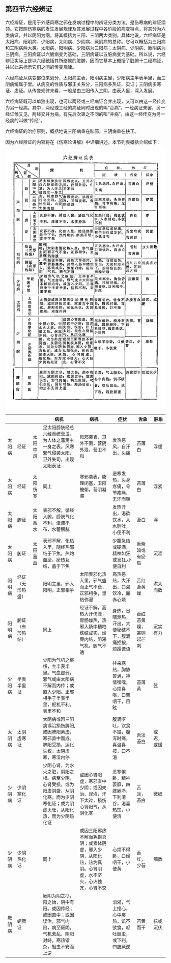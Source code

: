 ##  第四节六经辨证

六经辨证，是用于外感风寒之邪在发病过程中的辨证分类方法。是伤寒病的辨证纲领。它按照伤寒病的发生发展规律及其发展过程中各阶段的病变特点，将其分为六类病证，并以阴阳为纲，将其概括为三阳、三阴两大类别。具体地说，六经病证是太阳病、阳明病、少阳病，太阴病、少阴病、厥阴病的总称。它可以概括为三阳病和三阴病两大类。太阳病、阳明病、少阳病为三阳病；太阴病、少阴病、厥阴病为三阴病。三阳病证以六腑病变为基础，三阴病证以五脏病变为基础。所以说，六经辨证实际上是以六经统括其所络属的脏腑，因而它基本上概括了脏腑十二经病证，并以此来标示它们之间的传变规律。

六经病证从病变部位来划分，太阳病主表，阳明病主里，少阳病主半表半里，而三阴病统属于里。从病变的性质与邪正关系分，三阳病多热证、实证；三阴病多寒证、虚证。从传变规律来看，一般是由三阳传入三阴，由表入里，深入发展。

六经病证既可以单独出现，也可以两经或三经病证合并出现，又可以由这一经传变为另一经病。其中，两经或三经的病证同时出现的叫“合病”。一经病证未罢，另一经证候又见，两经交并为病，有先后次第之不同的叫“并病”。由这一经传变为另一经病的叫做“传经”。

六经病证的治疗原则，概括地说三阳病重在祛邪，三阴病重在扶正。

因为六经辨证的内容将在《伤寒论讲解》中详细讲述，本节列表概括介绍如下：

![](img/6表16六经辨证简表.jpg)

||||病机|病机|症状|舌象|脉象|
|------|----------------|--------|------------------------------------------------------------|------------------------------------------------------------|------------------------------------------------------------|----------------------|----------|
|太阳病|经证|太阳中风|足太阳膀胱经总六经而统营卫，为人体之藩篱主一身之表。风寒邪气侵袭太阳，卫外失司，出现太阳表证|风邪袭表，卫外不固，营阴外泄，营卫不和|发热恶风，自汗出，头痛|苔薄白|浮缓|
|太阳病|经证|太阳伤寒|同上|寒邪袭表，腠理闭塞，卫阳被郁，营阴凝滞|恶寒发热，头身疼痛，骨节疼痛，无汗而喘|苔薄白|浮紧|
|太阳病|腑证|太阳蓄水|表邪不解，循经入腑，膀胱气化不利，津液不布，水蓄膀胱||发热汗出，渴欲饮水，入水则吐，小便不利|苔白|浮|
|太阳病|腑证|太阳蓄血|表邪不解，化热入里，随经热邪结于下焦，热灼血瘀，瘀热互结，蓄于下焦||少腹急结或硬满，精神如狂或发狂,小便自利|舌紫暗或有瘀斑|沉涩|
|阳明病|经证（无形热盛）||阳明主里，邪入阳明，正邪相争|太阳表邪化热入里，邪气盛而正气不衰，正邪相争，里热弥漫|高热恶热，大汗出，口渴饮冷，面赤心烦|舌红苔黄燥|洪大而数|
|阳明病|腑证（有形热结）||同上|经证不解，高热大汗伤津，胃肠燥热，热邪入肠中糟粕炼结成实，燥屎内结，阻滞气机，腑气不通|身热，日晡潮热，汗出，大便秘结不下，腹满痛拒按，烦躁谵语|舌红苔黄燥，甚则起芒刺|沉实有力|
|少阳病|半表半里证||少阳为气机之枢纽，主半表半里。气血虚弱，邪气或由太阳病不解而内传；或直入少阳。正邪相争于半表半里，枢机不利，表里不和||往来寒热，胸胁苦满，神情嘿嘿，心烦喜呕，口苦咽干，目眩|苔薄黄|弦|
|太阴病|太阴虚寒证||太阴病或因三阳病误治损伤脾阳,或因脾阳素虚，寒邪直中而成。脾阳受损，运化失权，太阴虚寒，寒湿内停||腹满呕吐，饮食不振，腹泻时痛，喜温喜按，口不渴|舌淡苔白|或迟，或缓|
|少阴病|少阴寒化证||少阴心肾，为水火之脏，阴阳之根。病至少阴，心肾受损，或为阳虚阴盛，从阴化寒，而为少阴寒化证；或为阴虚火旺，从阳化热，而为少阴热化证|或因心肾阳虚，寒邪直中少阴；或因失治、误治，汗下太过，损伤心肾阳气，从阴化寒|恶寒倦卧，精神萎靡，四肢厥冷，下利清谷，渴喜热饮，小便清|舌淡，苔白|微细|
|少阴病|少阴热化证||同上|或因三阳邪热不解而耗损真阴；或素体阴虚，邪入少阴，从阳化热，热灼真阴。心肾阴虚，水不济火，心火独亢，心肾不交|心烦不得卧，口燥咽干，小便黄|舌红，少苔|细数|
|厥阴病|蛔厥证||厥阴为阴之尽，阳之始，阴中有阳。或因传经；或因直中；或因误治，邪气内陷，病至厥阴，气机紊乱，阴阳对峙，寒热错杂，蛔虫不安而上逆||消渴，气上撞心，心中疼热，饥不欲食，呕吐蛔虫，或下利，四肢厥逆|苔黄而干|弦或沉伏|

